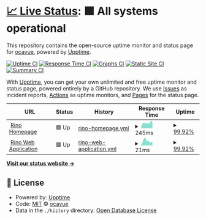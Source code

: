 # [📈 Live Status](https://status.rino.app): <!--live status--> **🟩 All systems operational**

This repository contains the open-source uptime monitor and status page for [ocavue](https://ocavue.github.io/), powered by [Upptime](https://github.com/upptime/upptime).

[![Uptime CI](https://github.com/koj-co/upptime/workflows/Uptime%20CI/badge.svg)](https://github.com/koj-co/upptime/actions?query=workflow%3A%22Uptime+CI%22)
[![Response Time CI](https://github.com/koj-co/upptime/workflows/Response%20Time%20CI/badge.svg)](https://github.com/koj-co/upptime/actions?query=workflow%3A%22Response+Time+CI%22)
[![Graphs CI](https://github.com/koj-co/upptime/workflows/Graphs%20CI/badge.svg)](https://github.com/koj-co/upptime/actions?query=workflow%3A%22Graphs+CI%22)
[![Static Site CI](https://github.com/koj-co/upptime/workflows/Static%20Site%20CI/badge.svg)](https://github.com/koj-co/upptime/actions?query=workflow%3A%22Static+Site+CI%22)
[![Summary CI](https://github.com/koj-co/upptime/workflows/Summary%20CI/badge.svg)](https://github.com/koj-co/upptime/actions?query=workflow%3A%22Summary+CI%22)

With [Upptime](https://upptime.js.org), you can get your own unlimited and free uptime monitor and status page, powered entirely by a GitHub repository. We use [Issues](https://github.com/ocavue/rino-status/issues) as incident reports, [Actions](https://github.com/ocavue/rino-status/actions) as uptime monitors, and [Pages](https://status.rino.app) for the status page.

<!--start: status pages-->
<!-- This summary is generated by Upptime (https://github.com/upptime/upptime) -->
<!-- Do not edit this manually, your changes will be overwritten -->
<!-- prettier-ignore -->
| URL | Status | History | Response Time | Uptime |
| --- | ------ | ------- | ------------- | ------ |
| <img alt="" src="https://icons.duckduckgo.com/ip3/www.rino.app.ico" height="13"> [Rino Homepage](https://www.rino.app) | 🟩 Up | [rino-homepage.yml](https://github.com/ocavue-lab/rino-status/commits/HEAD/history/rino-homepage.yml) | <details><summary><img alt="Response time graph" src="./graphs/rino-homepage/response-time-week.png" height="20"> 245ms</summary><br><a href="https://status.rino.app/history/rino-homepage"><img alt="Response time 342" src="https://img.shields.io/endpoint?url=https%3A%2F%2Fraw.githubusercontent.com%2Focavue-lab%2Frino-status%2FHEAD%2Fapi%2Frino-homepage%2Fresponse-time.json"></a><br><a href="https://status.rino.app/history/rino-homepage"><img alt="24-hour response time 267" src="https://img.shields.io/endpoint?url=https%3A%2F%2Fraw.githubusercontent.com%2Focavue-lab%2Frino-status%2FHEAD%2Fapi%2Frino-homepage%2Fresponse-time-day.json"></a><br><a href="https://status.rino.app/history/rino-homepage"><img alt="7-day response time 245" src="https://img.shields.io/endpoint?url=https%3A%2F%2Fraw.githubusercontent.com%2Focavue-lab%2Frino-status%2FHEAD%2Fapi%2Frino-homepage%2Fresponse-time-week.json"></a><br><a href="https://status.rino.app/history/rino-homepage"><img alt="30-day response time 304" src="https://img.shields.io/endpoint?url=https%3A%2F%2Fraw.githubusercontent.com%2Focavue-lab%2Frino-status%2FHEAD%2Fapi%2Frino-homepage%2Fresponse-time-month.json"></a><br><a href="https://status.rino.app/history/rino-homepage"><img alt="1-year response time 322" src="https://img.shields.io/endpoint?url=https%3A%2F%2Fraw.githubusercontent.com%2Focavue-lab%2Frino-status%2FHEAD%2Fapi%2Frino-homepage%2Fresponse-time-year.json"></a></details> | <details><summary><a href="https://status.rino.app/history/rino-homepage">99.92%</a></summary><a href="https://status.rino.app/history/rino-homepage"><img alt="All-time uptime 99.99%" src="https://img.shields.io/endpoint?url=https%3A%2F%2Fraw.githubusercontent.com%2Focavue-lab%2Frino-status%2FHEAD%2Fapi%2Frino-homepage%2Fuptime.json"></a><br><a href="https://status.rino.app/history/rino-homepage"><img alt="24-hour uptime 100.00%" src="https://img.shields.io/endpoint?url=https%3A%2F%2Fraw.githubusercontent.com%2Focavue-lab%2Frino-status%2FHEAD%2Fapi%2Frino-homepage%2Fuptime-day.json"></a><br><a href="https://status.rino.app/history/rino-homepage"><img alt="7-day uptime 99.92%" src="https://img.shields.io/endpoint?url=https%3A%2F%2Fraw.githubusercontent.com%2Focavue-lab%2Frino-status%2FHEAD%2Fapi%2Frino-homepage%2Fuptime-week.json"></a><br><a href="https://status.rino.app/history/rino-homepage"><img alt="30-day uptime 99.98%" src="https://img.shields.io/endpoint?url=https%3A%2F%2Fraw.githubusercontent.com%2Focavue-lab%2Frino-status%2FHEAD%2Fapi%2Frino-homepage%2Fuptime-month.json"></a><br><a href="https://status.rino.app/history/rino-homepage"><img alt="1-year uptime 99.99%" src="https://img.shields.io/endpoint?url=https%3A%2F%2Fraw.githubusercontent.com%2Focavue-lab%2Frino-status%2FHEAD%2Fapi%2Frino-homepage%2Fuptime-year.json"></a></details>
| <img alt="" src="https://icons.duckduckgo.com/ip3/rino.app.ico" height="13"> [Rino Web Application](https://rino.app) | 🟩 Up | [rino-web-application.yml](https://github.com/ocavue-lab/rino-status/commits/HEAD/history/rino-web-application.yml) | <details><summary><img alt="Response time graph" src="./graphs/rino-web-application/response-time-week.png" height="20"> 21ms</summary><br><a href="https://status.rino.app/history/rino-web-application"><img alt="Response time 25" src="https://img.shields.io/endpoint?url=https%3A%2F%2Fraw.githubusercontent.com%2Focavue-lab%2Frino-status%2FHEAD%2Fapi%2Frino-web-application%2Fresponse-time.json"></a><br><a href="https://status.rino.app/history/rino-web-application"><img alt="24-hour response time 16" src="https://img.shields.io/endpoint?url=https%3A%2F%2Fraw.githubusercontent.com%2Focavue-lab%2Frino-status%2FHEAD%2Fapi%2Frino-web-application%2Fresponse-time-day.json"></a><br><a href="https://status.rino.app/history/rino-web-application"><img alt="7-day response time 21" src="https://img.shields.io/endpoint?url=https%3A%2F%2Fraw.githubusercontent.com%2Focavue-lab%2Frino-status%2FHEAD%2Fapi%2Frino-web-application%2Fresponse-time-week.json"></a><br><a href="https://status.rino.app/history/rino-web-application"><img alt="30-day response time 25" src="https://img.shields.io/endpoint?url=https%3A%2F%2Fraw.githubusercontent.com%2Focavue-lab%2Frino-status%2FHEAD%2Fapi%2Frino-web-application%2Fresponse-time-month.json"></a><br><a href="https://status.rino.app/history/rino-web-application"><img alt="1-year response time 23" src="https://img.shields.io/endpoint?url=https%3A%2F%2Fraw.githubusercontent.com%2Focavue-lab%2Frino-status%2FHEAD%2Fapi%2Frino-web-application%2Fresponse-time-year.json"></a></details> | <details><summary><a href="https://status.rino.app/history/rino-web-application">99.92%</a></summary><a href="https://status.rino.app/history/rino-web-application"><img alt="All-time uptime 99.99%" src="https://img.shields.io/endpoint?url=https%3A%2F%2Fraw.githubusercontent.com%2Focavue-lab%2Frino-status%2FHEAD%2Fapi%2Frino-web-application%2Fuptime.json"></a><br><a href="https://status.rino.app/history/rino-web-application"><img alt="24-hour uptime 100.00%" src="https://img.shields.io/endpoint?url=https%3A%2F%2Fraw.githubusercontent.com%2Focavue-lab%2Frino-status%2FHEAD%2Fapi%2Frino-web-application%2Fuptime-day.json"></a><br><a href="https://status.rino.app/history/rino-web-application"><img alt="7-day uptime 99.92%" src="https://img.shields.io/endpoint?url=https%3A%2F%2Fraw.githubusercontent.com%2Focavue-lab%2Frino-status%2FHEAD%2Fapi%2Frino-web-application%2Fuptime-week.json"></a><br><a href="https://status.rino.app/history/rino-web-application"><img alt="30-day uptime 99.98%" src="https://img.shields.io/endpoint?url=https%3A%2F%2Fraw.githubusercontent.com%2Focavue-lab%2Frino-status%2FHEAD%2Fapi%2Frino-web-application%2Fuptime-month.json"></a><br><a href="https://status.rino.app/history/rino-web-application"><img alt="1-year uptime 99.99%" src="https://img.shields.io/endpoint?url=https%3A%2F%2Fraw.githubusercontent.com%2Focavue-lab%2Frino-status%2FHEAD%2Fapi%2Frino-web-application%2Fuptime-year.json"></a></details>

<!--end: status pages-->

[**Visit our status website →**](https://status.rino.app)

## 📄 License

- Powered by: [Upptime](https://github.com/upptime/upptime)
- Code: [MIT](./LICENSE) © [ocavue](https://ocavue.github.io/)
- Data in the `./history` directory: [Open Database License](https://opendatacommons.org/licenses/odbl/1-0/)
